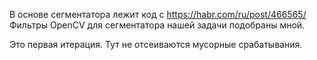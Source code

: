 В основе сегментатора лежит код с https://habr.com/ru/post/466565/
Фильтры OpenCV для сегментатора нашей задачи подобраны мной.

Это первая итерация. Тут не отсеиваются мусорные срабатывания.